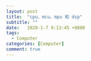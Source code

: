 ```yaml
---
layout: post
title:  "cpu、mcu、mpu 和 dsp"
subtitle: ""
date:   2020-1-7 9:13:45 +0800
tags:
  - Computer
categories: [Computer]
comment: true
---
```


